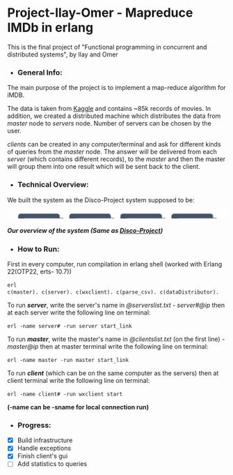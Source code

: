 # Project-Ilay-Omer - Mapreduce IMDb in erlang
 This is the final project of "Functional programming in concurrent and distributed systems", by Ilay and Omer
 
- ### General Info:
 
 The main purpose of the project is to implement a map-reduce algorithm for iMDB. 
 
 The data is taken from [Kaggle](https://www.kaggle.com/stefanoleone992/imdb-extensive-dataset) and contains ~85k records of movies.
 In addition, we created a distributed machine which distributes the data from *master* node to *servers* node. Number of servers can be chosen by the user.
 
 *clients* can be created in any computer/terminal and ask for different kinds of queries from the *master* node. The answer will be delivered from each *server* (which contains different records), to the *master* and then the master will group them into one result which will be sent back to the client.

- ### Technical Overview:
We built the system as the Disco-Project system supposed to be:
<p style="height: 20px; overflow: hidden" align="center">
  <img src="https://github.com/ilaynuriel/Project-Ilay-Omer/blob/master/src/overview.png?raw=true">
</p>

##### Our overview of the system (Same as [Disco-Project](https://disco.readthedocs.io/en/latest/overview.html))

- ### How to Run:

First in every computer, run compilation in erlang shell (worked with Erlang 22(OTP22, erts- 10.7))
```
erl
c(master). c(server). c(wxclient). c(parse_csv). c(dataDistributor). 
```

 To run ***server***, write the server's name in *@serverslist.txt* - *server#@ip*
 then at each server write the following line on terminal:
```
erl -name server# -run server start_link
```

 To run ***master***, write the master's name in *@clientslist.txt* (on the first line) - *master@ip*
 then at master terminal write the following line on terminal:
```
erl -name master -run master start_link
```

 To run ***client*** (which can be on the same computer as the servers)
 then at client terminal write the following line on terminal:
```
erl -name client# -run wxclient start
```


 **(-name can be -sname for local connection run)**

- ### Progress:
- [x] Build infrastructure
- [x] Handle exceptions
- [X] Finish client's gui
- [ ] Add statistics to queries
